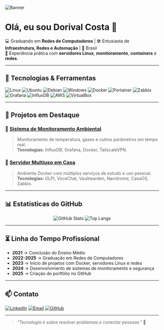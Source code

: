 <!-- Banner Animado -->
![Banner](https://i.imgur.com/dM7Thhn.gif)

# Olá, eu sou Dorival Costa 👋

💻 Graduando em **Redes de Computadores** | 🛠 Entusiasta de **Infraestrutura, Redes e Automação** | 📍 Brasil  
🚀 Experiência prática com **servidores Linux**, **monitoramento**, **containers** e **redes**.  

---

## 🚀 Tecnologias & Ferramentas

![Linux](https://img.shields.io/badge/Linux-FCC624?style=for-the-badge&logo=linux&logoColor=black)
![Ubuntu](https://img.shields.io/badge/Ubuntu-E95420?style=for-the-badge&logo=ubuntu&logoColor=white)
![Debian](https://img.shields.io/badge/Debian-A81D33?style=for-the-badge&logo=debian&logoColor=white)
![Windows](https://img.shields.io/badge/Windows-0078D6?style=for-the-badge&logo=windows&logoColor=white)
![Docker](https://img.shields.io/badge/Docker-2496ED?style=for-the-badge&logo=docker&logoColor=white)
![Portainer](https://img.shields.io/badge/Portainer-13BEF9?style=for-the-badge&logo=portainer&logoColor=white)
![Zabbix](https://img.shields.io/badge/Zabbix-DC382D?style=for-the-badge&logo=zabbix&logoColor=white)
![Grafana](https://img.shields.io/badge/Grafana-F46800?style=for-the-badge&logo=grafana&logoColor=white)
![InfluxDB](https://img.shields.io/badge/InfluxDB-22ADF6?style=for-the-badge&logo=influxdb&logoColor=white)
![AWS](https://img.shields.io/badge/AWS-FF9900?style=for-the-badge&logo=amazonaws&logoColor=white)
![VirtualBox](https://img.shields.io/badge/VirtualBox-183A61?style=for-the-badge&logo=virtualbox&logoColor=white)

---

## 📌 Projetos em Destaque

### 🔹 [Sistema de Monitoramento Ambiental](#)
> Monitoramento de temperatura, gases e outros parâmetros em tempo real.  
**Tecnologias**: InfluxDB, Grafana, Docker, TailscaleVPN.

### 🔹 [Servidor Multiuso em Casa](#)
> Ambiente Docker com múltiplos serviços de estudo e uso pessoal.  
**Tecnologias**: GLPI, VoceChat, Vaultwarden, Navidrome, CasaOS, Zabbix.

---

## 📊 Estatísticas do GitHub

<div align="center">
  
![GitHub Stats](https://github-readme-stats.vercel.app/api?username=LavirodDCS&show_icons=true&theme=tokyonight&hide_border=true)
![Top Langs](https://github-readme-stats.vercel.app/api/top-langs/?username=LavirodDCS&layout=compact&theme=tokyonight&hide_border=true)

</div>

---

## ⏳ Linha do Tempo Profissional

- **2021** → Conclusão do Ensino Médio  
- **2022-2025** → Graduação em Redes de Computadores  
- **2023** → Início de projetos com Docker, servidores Linux e redes  
- **2024** → Desenvolvimento de sistemas de monitoramento e segurança  
- **2025** → Criação do portfólio no GitHub  

---

## 📫 Contato

[![LinkedIn](https://img.shields.io/badge/LinkedIn-0A66C2?style=for-the-badge&logo=linkedin&logoColor=white)](https://www.linkedin.com/in/dorival-costa-a30423365)
[![Email](https://img.shields.io/badge/Email-D14836?style=for-the-badge&logo=gmail&logoColor=white)](mailto:dorivalcosta9029@gmail.com)
[![GitHub](https://img.shields.io/badge/GitHub-000000?style=for-the-badge&logo=github&logoColor=white)](https://github.com/LavirodDCS)

---

> _"Tecnologia é sobre resolver problemas e conectar pessoas."_ 🚀
